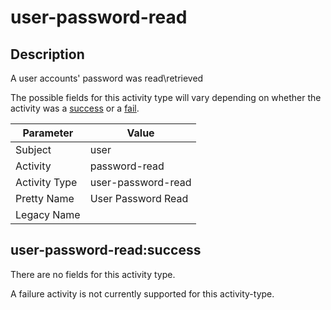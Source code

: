 user-password-read
==================

Description
-----------
A user accounts' password was read\retrieved 

The possible fields for this activity type will vary depending on whether the activity was a [success](#user-password-readsuccess) or a [fail](#user-password-readfail).

| Parameter     | Value              |
| ------------- | ------------------ |
| Subject       | user               |
| Activity      | password-read      |
| Activity Type | user-password-read |
| Pretty Name   | User Password Read |
| Legacy Name   |                    |

user-password-read:success
--------------------------

There are no fields for this activity type.


A failure activity is not currently supported for this activity-type.